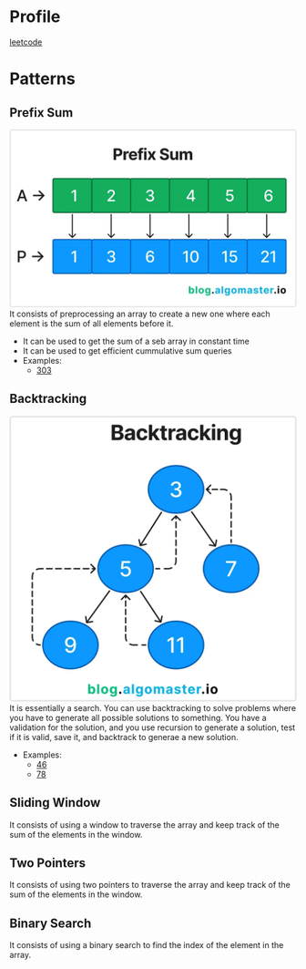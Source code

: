 # Profile
[leetcode](https://leetcode.com/u/gabrielcambe/)


# Patterns
## Prefix Sum
![prefix-sum-illustration](./images/prefix-sum.webp)
It consists of preprocessing an array to create a new one where each element is the sum of all elements before it.
- It can be used to get the sum of a seb array in constant time
- It can be used to get efficient cummulative sum queries
- Examples:
  - [303](./303.%20Range%20Sum%20Query%20-%20Immutable/README.md)


## Backtracking
![backtracking-illustration](./images/backtracking.webp)
It is essentially a search. You can use backtracking to solve problems where you have to generate all possible solutions to something. You have a validation for the solution, and you use recursion to generate a solution, test if it is valid, save it, and backtrack to generae a new solution.
- Examples:
  - [46](./46.%20Permutations/README.md)
  - [78](./78.%20Subsets/README.md)


## Sliding Window
It consists of using a window to traverse the array and keep track of the sum of the elements in the window.


## Two Pointers
It consists of using two pointers to traverse the array and keep track of the sum of the elements in the window.


## Binary Search
It consists of using a binary search to find the index of the element in the array.
